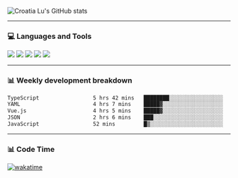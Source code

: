 ![Croatia Lu's GitHub stats](https://github-readme-stats.vercel.app/api?username=croatialu&show_icons=true&theme=transparent)

<hr>

### 💻 Languages and Tools

<code><a href="https://nodejs.org/en"><img src="https://api.iconify.design/skill-icons:nodejs-light.svg" /></a></code>
<code><a href="https://www.typescriptlang.org/"><img src="https://api.iconify.design/logos:typescript-icon.svg" /></a></code>
<code><a href="https://react.dev"><img src="https://api.iconify.design/logos:react.svg" /></a></code>
<code><a href="https://github.com/vuejs/core"><img src="https://api.iconify.design/logos:vue.svg" /></a></code> 
<code><a href="https://www.docker.com/"><img src="https://api.iconify.design/logos:docker-icon.svg" /></a></code> 

<hr>

### 📊 Weekly development breakdown

<!--START_SECTION:waka-->

```txt
TypeScript                 5 hrs 42 mins   ████████░░░░░░░░░░░░░░░░░   31.79 %
YAML                       4 hrs 7 mins    █████▓░░░░░░░░░░░░░░░░░░░   23.00 %
Vue.js                     4 hrs 5 mins    █████▓░░░░░░░░░░░░░░░░░░░   22.80 %
JSON                       2 hrs 6 mins    ███░░░░░░░░░░░░░░░░░░░░░░   11.73 %
JavaScript                 52 mins         █▒░░░░░░░░░░░░░░░░░░░░░░░   04.90 %
```

<!--END_SECTION:waka-->

<hr>

### 📊 Code Time

[![wakatime](https://wakatime.com/badge/user/385c169e-5cb1-4640-b485-74e2af473e5d.svg)](https://wakatime.com/@croatialu)
